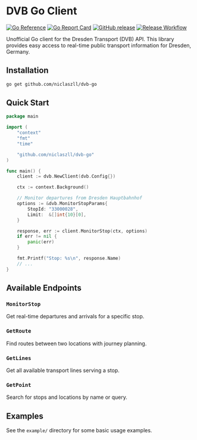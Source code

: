 # DVB Go Client

[![Go Reference](https://pkg.go.dev/badge/github.com/niclaszll/dvb-go.svg)](https://pkg.go.dev/github.com/niclaszll/dvb-go)
[![Go Report Card](https://goreportcard.com/badge/github.com/niclaszll/dvb-go)](https://goreportcard.com/report/github.com/niclaszll/dvb-go)
[![GitHub release](https://img.shields.io/github/release/niclaszll/dvb-go.svg)](https://github.com/niclaszll/dvb-go/releases)
[![Release Workflow](https://github.com/niclaszll/dvb-go/actions/workflows/release.yml/badge.svg)](https://github.com/niclaszll/dvb-go/actions)

Unofficial Go client for the Dresden Transport (DVB) API. This library provides easy access to real-time public transport information for Dresden, Germany.

## Installation

```bash
go get github.com/niclaszll/dvb-go
```

## Quick Start

```go
package main

import (
    "context"
    "fmt"
    "time"

    "github.com/niclaszll/dvb-go"
)

func main() {
    client := dvb.NewClient(dvb.Config{})

    ctx := context.Background()

    // Monitor departures from Dresden Hauptbahnhof
    options := &dvb.MonitorStopParams{
        StopId: "33000028",
        Limit:  &[]int{10}[0],
    }

    response, err := client.MonitorStop(ctx, options)
    if err != nil {
        panic(err)
    }

    fmt.Printf("Stop: %s\n", response.Name)
    // ...
}
```

## Available Endpoints

### `MonitorStop`

Get real-time departures and arrivals for a specific stop.

### `GetRoute`

Find routes between two locations with journey planning.

### `GetLines`

Get all available transport lines serving a stop.

### `GetPoint`

Search for stops and locations by name or query.

## Examples

See the `example/` directory for some basic usage examples.
